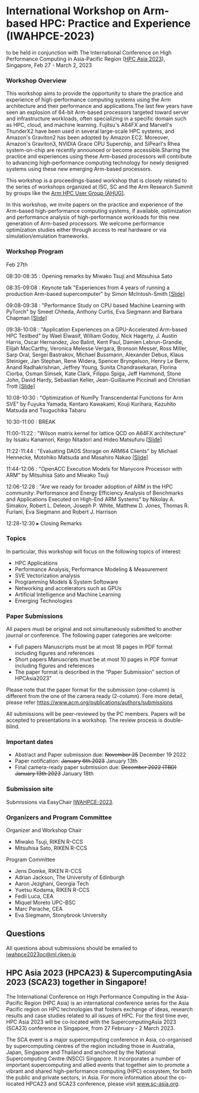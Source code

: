 #  International Workshop on Arm-based HPC: Practice and Experience (IWAHPCE-2023)

<!-- IWAHPCE-2022: https://arm-hpc-user-group.github.io/iwahpce-2022/ -->
to be held in conjunction with The International Conference on High Performance Computing in Asia-Pacific Region ([HPC Asia 2023](https://www.sc-asia.org/hpc-asia-2023/)), Singapore, Feb 27 - March 2, 2023 


### Workshop Overview
This workshop aims to provide the opportunity to share the practice and experience of high-performance computing systems using the Arm architecture and their performance and applications.The last few years have seen an explosion of 64-bit Arm-based processors targeted toward server and infrastructure workloads, often specializing in a specific domain such as HPC, cloud, and machine learning. Fujitsu's A64FX and Marvell's ThunderX2 have been used in several large-scale HPC systems, and Amazon's Graviton2 has been adopted by Amazon EC2. Moreover, Amazon's Graviton3, NVIDIA Grace CPU Superchip, and SiPearl's Rhea system-on-chip are recently announced or become accessible.Sharing the practice and experiences using these Arm-based processors will contribute to advancing high-performance computing technology for newly designed systems using these new emerging Arm-based processors.

This workshop is a proceedings-based workshop that is closely related to the series of workshops organized at ISC, SC and the Arm Research Summit by groups like the [Arm HPC User Group (AHUG)](https://a-hug.org/).

In this workshop, we invite papers on the practice and experience of the Arm-based high-performance computing systems, if available, optimization and performance analysis of high-performance workloads for this new generation of Arm-based processors. We welcome performance optimization studies either through access to real hardware or via simulation/emulation frameworks.


### Workshop Program

Feb 27th

08:30-08:35 : Opening remarks by Miwako Tsuji and Mitsuhisa Sato

08:35-09:08 : Keynote talk "Experiences from 4 years of running a production Arm-based supercomputer" by Simon McIntosh-Smith [[Slide]](McIntosh-Smith.pdf)

09:08-09:38 : "Performance Study on CPU based Machine Learning with PyTorch" by Smeet Chheda, Anthony Curtis, Eva Siegmann and Barbara Chapman [[Slide]](Chheda.pptx)

09:38-10:08 : "Application Experiences on a GPU-Accelerated Arm-based HPC Testbed" by Wael Elwasif, William Godoy, Nick Hagerty, J. Austin Harris, Oscar Hernandez, Joo Balint, Kent Paul, Damien Lebrun-Grandie, Elijah MacCarthy, Veronica Melesse Vergara, Bronson Messer, Ross Miller, Sarp Oral, Sergei Bastrakov, Michael Bussmann, Alexander Debus, Klaus Steiniger, Jan Stephan, Rene Widera, Spencer Bryngelson, Henry Le Berre, Anand Radhakrishnan, Jeffrey Young, Sunita Chandrasekaran, Florina Ciorba, Osman Simsek, Kate Clark, Filippo Spiga, Jeff Hammond, Stone John, David Hardy, Sebastian Keller, Jean-Guillaume Piccinali and Christian Trott [[Slide]](Wael.pdf)

10:08-10:30 : "Optimization of NumPy Transcendental Functions for Arm SVE" by Fuyuka Yamada, Kentaro Kawakami, Kouji Kurihara, Kazuhito Matsuda and Tsuguchika Tabaru

10:30-11:00 : BREAK

11:00-11:22 : "Wilson matrix kernel for lattice QCD on A64FX architecture" by Issaku Kanamori, Keigo Nitadori and Hideo Matsufuru [[Slide]](Kanamori.pdf)

11:22-11:44 : "Evaluating DAOS Storage on ARM64 Clients" by Michael Hennecke, Motohiko Matsuda and Masahiro Nakao [[Slide]](Hennecke.pdf)

11:44-12:06 : "OpenACC Execution Models for Manycore Processor with ARM" by Mitsuhisa Sato and Miwako Tsuji

12:06-12:28 : "Are we ready for broader adoption of ARM in the HPC community: Performance and Energy Efficiency Analysis of Benchmarks and Applications Executed on High-End ARM Systems" by Nikolay A. Simakov, Robert L. Deleon, Joseph P. White, Matthew D. Jones, Thomas R. Furlani, Eva Siegmann and Robert J. Harrison

12:28-12:30 ▸ Closing Remarks


### Topics
In particular, this workshop will focus on the following topics of interest:

- HPC Applications
- Performance Analysis, Performance Modeling & Measurement
- SVE Vectorization analysis
- Programming Models & System Softoware
- Networking and accelerators such as GPUs
- Artificial Intelligence and Machine Learning
- Emerging Technologies

### Paper Submissions

All papers must be original and not simultaneously submitted to another journal or conference. The following paper categories are welcome:

- Full papers Manuscripts must be at most 18 pages in PDF format including figures and references
- Short papers Manuscripts must be at most 10 pages in PDF format including figures and references
- The paper format is described in the “Paper Submission” section of HPCAsia2023"

Please note that the paper format for the submission (one-column) is different from the one of the camera ready (2-column). Fore more detail, please refer https://www.acm.org/publications/authors/submissions 

All submissions will be peer-reviewed by the PC members. Papers will be accepted to presentations in a workshop. The review process is double-blind. 

### Important dates
- Abstract and Paper submission due: ~~November 25~~ December 19 2022
- Paper notification:  ~~January 6th 2023~~ January 13th 
- Final camera-ready paper submission due: ~~December 2022 (TBD)~~ ~~January 13th 2023~~ January 18th

### Submission site
Submissions via EasyChair [IWAHPCE-2023](https://easychair.org/cfp/IWAHPCE2023).

### Organizers and Program Committee
Organizer and Workshop Chair
  - Miwako Tsuji, RIKEN R-CCS
  - Mitsuhisa Sato, RIKEN R-CCS

Program Committee
  - Jens Domke, RIKEN R-CCS
  - Adrian Jackson, The University of Edinburgh
  - Aaron Jezghani, Georgia Tech
  - Yuetsu Kodama, RIKEN R-CCS
  - Fedli Luca, CEA
  - Miquel Moreto UPC-BSC
  - Marc Perache, CEA
  - Eva Siegmann, Stonybrook University
  
## Questions
All questions about submissions should be emailed to iwahpce2023oc@ml.riken.jp

## HPC Asia 2023 (HPCA23) & SupercomputingAsia 2023 (SCA23) together in Singapore!
The International Conference on High Performance Computing in the Asia-Pacific Region (HPC Asia) is an international conference series for the Asia Pacific region on HPC technologies that fosters exchange of ideas, research results and case studies related to all issues of HPC. For the first time ever, HPC Asia 2023 will be co-located with the SupercomputingAsia 2023 (SCA23) conference in Singapore, from 27 February - 2 March 2023.

The SCA event is a major supercomputing conference in Asia, co-organised by supercomputing centres of the region including those in Australia, Japan, Singapore and Thailand and anchored by the National Supercomputing Centre (NSCC) Singapore. It incorporates a number of important supercomputing and allied events that together aim to promote a vibrant and shared high-performance computing (HPC) ecosystem, for both the public and private sectors, in Asia. For more information about the co-located HPCA23 and SCA23 conference, please visit www.sc-asia.org.
